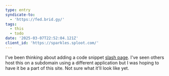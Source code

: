 ```yaml
---
type: entry
syndicate-to:
  - 'https://fed.brid.gy/'
tags:
  - this
  - todo
date: '2025-03-07T22:52:04.121Z'
client_id: 'https://sparkles.sploot.com/'
---
```

I've been thinking about adding a code snippet [slash page](/slashes). I've seen others host this on a subdomain using a different application but I was hoping to have it be a part of this site. Not sure what it'll look like yet.

